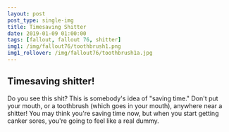 ```yaml
---
layout: post
post_type: single-img
title: Timesaving Shitter
date: 2019-01-09 01:00:00
tags: [fallout, fallout 76, shitter]
img1: /img/fallout76/toothbrush1.png
img1_rollover: /img/fallout76/toothbrush1a.jpg
---
```

## Timesaving shitter!

Do you see this shit? This is somebody's idea of "saving time." Don't put your mouth, or a toothbrush (which goes in your mouth), anywhere near a shitter! You may think you're saving time now, but when you start getting canker sores, you're going to feel like a real dummy.
